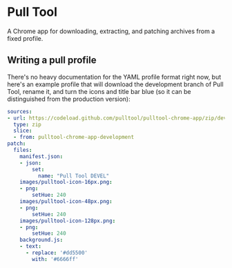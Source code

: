 # Pull Tool

A Chrome app for downloading, extracting, and patching archives from a fixed profile.

## Writing a pull profile

There's no heavy documentation for the YAML profile format right now, but here's an example profile that will download the development branch of Pull Tool, rename it, and turn the icons and title bar blue (so it can be distinguished from the production version):

```yaml
sources:
- url: https://codeload.github.com/pulltool/pulltool-chrome-app/zip/development
  type: zip
  slice:
  - from: pulltool-chrome-app-development
patch:
  files:
    manifest.json:
    - json:
        set:
          name: "Pull Tool DEVEL"
    images/pulltool-icon-16px.png:
    - png:
        setHue: 240
    images/pulltool-icon-48px.png:
    - png:
        setHue: 240
    images/pulltool-icon-128px.png:
    - png:
        setHue: 240
    background.js:
    - text:
      - replace: '#dd5500'
        with: '#6666ff'
```
